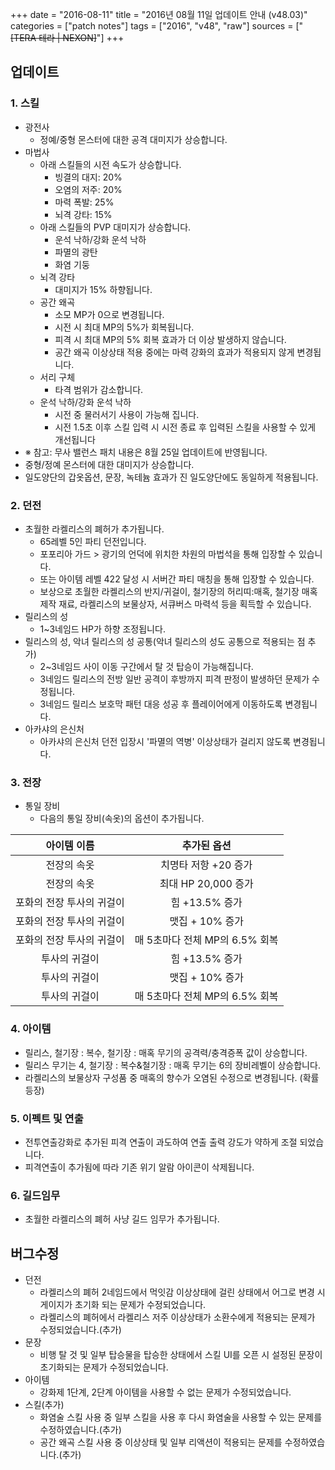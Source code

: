 +++
date = "2016-08-11"
title = "2016년 08월 11일 업데이트 안내 (v48.03)"
categories = ["patch notes"]
tags = ["2016", "v48", "raw"]
sources = ["~~[TERA 테라 | NEXON]~~"]
+++

## 업데이트

### **1.** 스킬
- 광전사
  - 정예/중형 몬스터에 대한 공격 대미지가 상승합니다.
- 마법사
  - 아래 스킬들의 시전 속도가 상승합니다.
    - 빙결의 대지: 20%
    - 오염의 저주: 20%
    - 마력 폭발: 25%
    - 뇌격 강타: 15%
  - 아래 스킬들의 PVP 대미지가 상승합니다.
    - 운석 낙하/강화 운석 낙하
    - 파멸의 광탄
    - 화염 기둥
  - 뇌격 강타
    - 대미지가 15% 하향됩니다.
  - 공간 왜곡
    - 소모 MP가 0으로 변경됩니다.
    - 시전 시 최대 MP의 5%가 회복됩니다.
    - 피격 시 최대 MP의 5% 회복 효과가 더 이상 발생하지 않습니다.
    - 공간 왜곡 이상상태 적용 중에는 마력 강화의 효과가 적용되지 않게 변경됩니다.
  - 서리 구체
    - 타격 범위가 감소합니다.
  - 운석 낙하/강화 운석 낙하
    - 시전 중 물러서기 사용이 가능해 집니다.
    - 시전 1.5초 이후 스킬 입력 시 시전 종료 후 입력된 스킬을 사용할 수 있게 개선됩니다 
- ※ 참고: 무사 밸런스 패치 내용은 8월 25일 업데이트에 반영됩니다.
- 중형/정예 몬스터에 대한 대미지가 상승합니다.
- 일도양단의 갑옷옵션, 문장, 녹테늄 효과가 진 일도양단에도 동일하게 적용됩니다.

### **2.** 던전
- 초월한 라켈리스의 폐허가 추가됩니다.
  - 65레벨 5인 파티 던전입니다.
  - 포포리아 가드 > 광기의 언덕에 위치한 차원의 마법석을 통해 입장할 수 있습니다.
  - 또는 아이템 레벨 422 달성 시 서버간 파티 매칭을 통해 입장할 수 있습니다.
  - 보상으로 초월한 라켈리스의 반지/귀걸이, 철기장의 허리띠:매혹, 철기장 매혹 제작 재료, 라켈리스의 보물상자, 서큐버스 마력석 등을 획득할 수 있습니다.
- 릴리스의 성
  - 1~3네임드 HP가 하향 조정됩니다.
- 릴리스의 성, 악녀 릴리스의 성 공통(악녀 릴리스의 성도 공통으로 적용되는 점 추가) 
  - 2~3네임드 사이 이동 구간에서 탈 것 탑승이 가능해집니다.
  - 3네임드 릴리스의 전방 일반 공격이 후방까지 피격 판정이 발생하던 문제가 수정됩니다.
  - 3네임드 릴리스 보호막 패턴 대응 성공 후 플레이어에게 이동하도록 변경됩니다.
- 아카샤의 은신처
  - 아카샤의 은신처 던전 입장시 '파멸의 역병' 이상상태가 걸리지 않도록 변경됩니다.

### **3.** 전장
- 통일 장비
  - 다음의 통일 장비(속옷)의 옵션이 추가됩니다.

| 아이템 이름 | 추가된 옵션 |
| :-: | :-: |
| 전장의 속옷 | 치명타 저항 +20 증가 |
| 전장의 속옷 | 최대 HP 20,000 증가 |
| 포화의 전장 투사의 귀걸이 | 힘 +13.5% 증가 |
| 포화의 전장 투사의 귀걸이 | 맷집 + 10% 증가 |
| 포화의 전장 투사의 귀걸이 | 매 5초마다 전체 MP의 6.5% 회복 |
| 투사의 귀걸이 | 힘 +13.5% 증가 |
| 투사의 귀걸이 | 맷집 + 10% 증가 |
| 투사의 귀걸이 | 매 5초마다 전체 MP의 6.5% 회복 |

### **4.** 아이템
- 릴리스, 철기장 : 복수, 철기장 : 매혹 무기의 공격력/충격증폭 값이 상승합니다.
- 릴리스 무기는 4, 철기장 : 복수&철기장 : 매혹 무기는 6의 장비레벨이 상승합니다.
- 라켈리스의 보물상자 구성품 중 매혹의 향수가 오염된 수정으로 변경됩니다. (확률 등장) 

### **5.** 이펙트 및 연출
- 전투연출강화로 추가된 피격 연출이 과도하여 연출 출력 강도가 약하게 조절 되었습니다.
- 피격연출이 추가됨에 따라 기존 위기 알람 아이콘이 삭제됩니다.

### **6.** 길드임무
- 초월한 라켈리스의 폐허 사냥 길드 임무가 추가됩니다.

## 버그수정

- 던전
  - 라켈리스의 폐허 2네임드에서 먹잇감 이상상태에 걸린 상태에서 어그로 변경 시 게이지가 초기화 되는 문제가 수정되었습니다.
  - 라켈리스의 폐허에서 라켈리스 저주 이상상태가 소환수에게 적용되는 문제가 수정되었습니다.(추가) 
- 문장
  - 비행 탈 것 및 일부 탑승물을 탑승한 상태에서 스킬 UI를 오픈 시 설정된 문장이 초기화되는 문제가 수정되었습니다.
- 아이템
  - 강화제 1단계, 2단계 아이템을 사용할 수 없는 문제가 수정되었습니다.
- 스킬(추가)
  - 화염술 스킬 사용 중 일부 스킬을 사용 후 다시 화염술을 사용할 수 있는 문제를 수정하였습니다.(추가) 
  - 공간 왜곡 스킬 사용 중 이상상태 및 일부 리액션이 적용되는 문제를 수정하였습니다.(추가) 

